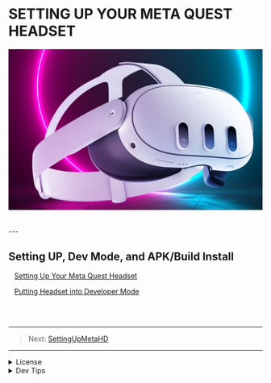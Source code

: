 # SETTING UP YOUR META QUEST HEADSET
![Meta3HD.png](Meta3HD.png)

<br>
---

## Setting UP, Dev Mode, and APK/Build Install
<!-- TOC -->

<kbd></kbd> &nbsp;&nbsp; [Setting Up Your Meta Quest Headset](SettingUpMetaHD/SettingUpMedaHD.md)<br>

<kbd></kbd> &nbsp;&nbsp; [Putting Headset into Developer Mode](DevMode/DevMode.md) <br>



<!-- TOC -->
<br>
<br>

---
>Next: [SettingUpMetaHD](SettingUpMetaHD/SettingUpMedaHD.md)

---
<!-- LICENSE -->
</details>
<details><summary>License</summary>
Distributed under the MIT License. See `LICENSE` for more information: [link](LICENSE).
</details>

</details>
<details><summary>Dev Tips</summary>
Marc Aubanel gave me base template.
</details>


